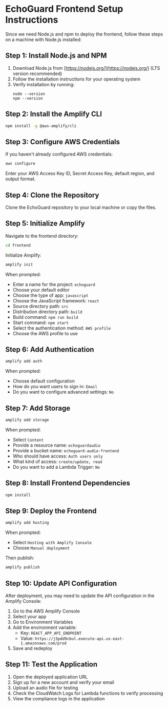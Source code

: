 # EchoGuard Frontend Setup Instructions

Since we need Node.js and npm to deploy the frontend, follow these steps on a machine with Node.js installed:

## Step 1: Install Node.js and NPM

1. Download Node.js from [https://nodejs.org/](https://nodejs.org/) (LTS version recommended)
2. Follow the installation instructions for your operating system
3. Verify installation by running:
   ```
   node --version
   npm --version
   ```

## Step 2: Install the Amplify CLI

```bash
npm install -g @aws-amplify/cli
```

## Step 3: Configure AWS Credentials

If you haven't already configured AWS credentials:

```bash
aws configure
```

Enter your AWS Access Key ID, Secret Access Key, default region, and output format.

## Step 4: Clone the Repository

Clone the EchoGuard repository to your local machine or copy the files.

## Step 5: Initialize Amplify

Navigate to the frontend directory:

```bash
cd frontend
```

Initialize Amplify:

```bash
amplify init
```

When prompted:
- Enter a name for the project: `echoguard`
- Choose your default editor
- Choose the type of app: `javascript`
- Choose the JavaScript framework: `react`
- Source directory path: `src`
- Distribution directory path: `build`
- Build command: `npm run build`
- Start command: `npm start`
- Select the authentication method: `AWS profile`
- Choose the AWS profile to use

## Step 6: Add Authentication

```bash
amplify add auth
```

When prompted:
- Choose default configuration
- How do you want users to sign in: `Email`
- Do you want to configure advanced settings: `No`

## Step 7: Add Storage

```bash
amplify add storage
```

When prompted:
- Select `Content`
- Provide a resource name: `echoguardaudio`
- Provide a bucket name: `echoguard-audio-frontend`
- Who should have access: `Auth users only`
- What kind of access: `create/update, read`
- Do you want to add a Lambda Trigger: `No`

## Step 8: Install Frontend Dependencies

```bash
npm install
```

## Step 9: Deploy the Frontend

```bash
amplify add hosting
```

When prompted:
- Select `Hosting with Amplify Console`
- Choose `Manual deployment`

Then publish:

```bash
amplify publish
```

## Step 10: Update API Configuration

After deployment, you may need to update the API configuration in the Amplify Console:

1. Go to the AWS Amplify Console
2. Select your app
3. Go to Environment Variables
4. Add the environment variable:
   - Key: `REACT_APP_API_ENDPOINT`
   - Value: `https://j5pdd9cbul.execute-api.us-east-1.amazonaws.com/prod`
5. Save and redeploy

## Step 11: Test the Application

1. Open the deployed application URL
2. Sign up for a new account and verify your email
3. Upload an audio file for testing
4. Check the CloudWatch Logs for Lambda functions to verify processing
5. View the compliance logs in the application